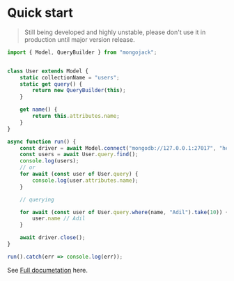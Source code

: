 # Quick start
> Still being developed and highly unstable, please don't use it in production until major version release.

```js
import { Model, QueryBuilder } from "mongojack";


class User extends Model {
    static collectionName = "users";
    static get query() {
        return new QueryBuilder(this);
    }

    get name() {
        return this.attributes.name;
    }
}

async function run() {
    const driver = await Model.connect("mongodb://127.0.0.1:27017", "hellodb");
    const users = await User.query.find();
    console.log(users);
    // or
    for await (const user of User.query) {
        console.log(user.attributes.name);
    }

    // querying

    for await (const user of User.query.where(name, "Adil").take(10)) {
        user.name // Adil
    }

    await driver.close();
}

run().catch(err => console.log(err));
```

See [Full documetation](https://md-adil.github.io/mongojack) here.

